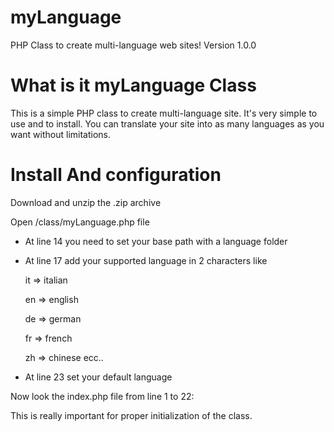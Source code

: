 myLanguage 
==========

PHP Class to create multi-language web sites!
Version 1.0.0

What is it myLanguage Class
=
This is a simple PHP class to create multi-language site. It's very simple to use and to install.
You can translate your site into as many languages as you want without limitations.

Install And configuration
=
Download and unzip the .zip archive

Open /class/myLanguage.php file
- At line 14 you need to set your base path with a language folder 
- At line 17 add your supported language in 2 characters like

	it => italian

	en => english

	de => german

	fr => french

	zh => chinese
 ecc..
 
- At line 23 set your default language


Now look the index.php file from line 1 to 22:
<?
	session_start();
	
	include ('class/myLanguage.php'); 

	$thispage	= basename($_SERVER['PHP_SELF']);
	
	if(!isset($_SESSION['lang']))
	{
		$_SESSION['lang'] = get_language();	
	}
	
	// Optional to generate a dynamic URL like : htttp://yoursite.com?language=en
	// If you delete this IF all script work!
	if(!isset($_GET['language']))
	{
		header("Location: $thispage?language=".$_SESSION['lang']);
	}
	
	$language	= new Language();

?>

This is really important for proper initialization of the class.

